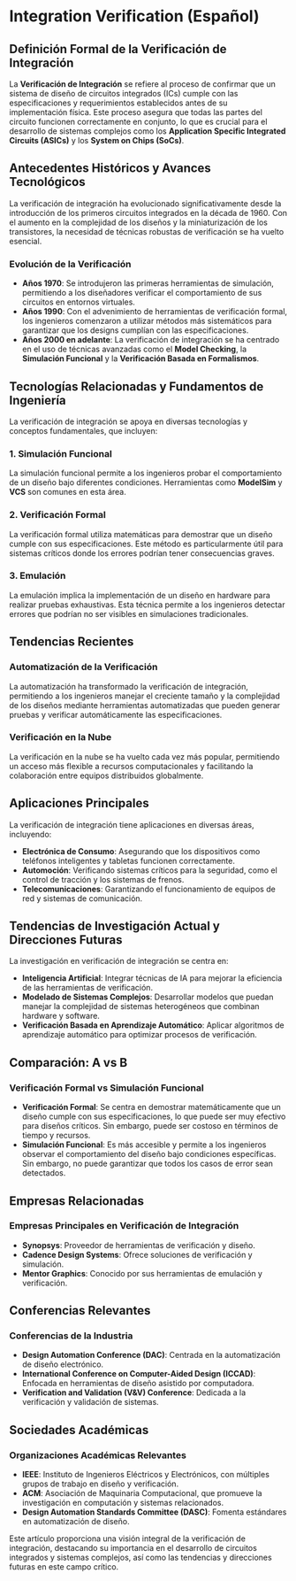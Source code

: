 # Integration Verification (Español)

## Definición Formal de la Verificación de Integración

La **Verificación de Integración** se refiere al proceso de confirmar que un sistema de diseño de circuitos integrados (ICs) cumple con las especificaciones y requerimientos establecidos antes de su implementación física. Este proceso asegura que todas las partes del circuito funcionen correctamente en conjunto, lo que es crucial para el desarrollo de sistemas complejos como los **Application Specific Integrated Circuits (ASICs)** y los **System on Chips (SoCs)**.

## Antecedentes Históricos y Avances Tecnológicos

La verificación de integración ha evolucionado significativamente desde la introducción de los primeros circuitos integrados en la década de 1960. Con el aumento en la complejidad de los diseños y la miniaturización de los transistores, la necesidad de técnicas robustas de verificación se ha vuelto esencial.

### Evolución de la Verificación

- **Años 1970**: Se introdujeron las primeras herramientas de simulación, permitiendo a los diseñadores verificar el comportamiento de sus circuitos en entornos virtuales.
- **Años 1990**: Con el advenimiento de herramientas de verificación formal, los ingenieros comenzaron a utilizar métodos más sistemáticos para garantizar que los designs cumplían con las especificaciones.
- **Años 2000 en adelante**: La verificación de integración se ha centrado en el uso de técnicas avanzadas como el **Model Checking**, la **Simulación Funcional** y la **Verificación Basada en Formalismos**.

## Tecnologías Relacionadas y Fundamentos de Ingeniería

La verificación de integración se apoya en diversas tecnologías y conceptos fundamentales, que incluyen:

### 1. Simulación Funcional

La simulación funcional permite a los ingenieros probar el comportamiento de un diseño bajo diferentes condiciones. Herramientas como **ModelSim** y **VCS** son comunes en esta área.

### 2. Verificación Formal

La verificación formal utiliza matemáticas para demostrar que un diseño cumple con sus especificaciones. Este método es particularmente útil para sistemas críticos donde los errores podrían tener consecuencias graves.

### 3. Emulación

La emulación implica la implementación de un diseño en hardware para realizar pruebas exhaustivas. Esta técnica permite a los ingenieros detectar errores que podrían no ser visibles en simulaciones tradicionales.

## Tendencias Recientes

### Automatización de la Verificación

La automatización ha transformado la verificación de integración, permitiendo a los ingenieros manejar el creciente tamaño y la complejidad de los diseños mediante herramientas automatizadas que pueden generar pruebas y verificar automáticamente las especificaciones.

### Verificación en la Nube

La verificación en la nube se ha vuelto cada vez más popular, permitiendo un acceso más flexible a recursos computacionales y facilitando la colaboración entre equipos distribuidos globalmente.

## Aplicaciones Principales

La verificación de integración tiene aplicaciones en diversas áreas, incluyendo:

- **Electrónica de Consumo**: Asegurando que los dispositivos como teléfonos inteligentes y tabletas funcionen correctamente.
- **Automoción**: Verificando sistemas críticos para la seguridad, como el control de tracción y los sistemas de frenos.
- **Telecomunicaciones**: Garantizando el funcionamiento de equipos de red y sistemas de comunicación.

## Tendencias de Investigación Actual y Direcciones Futuras

La investigación en verificación de integración se centra en:

- **Inteligencia Artificial**: Integrar técnicas de IA para mejorar la eficiencia de las herramientas de verificación.
- **Modelado de Sistemas Complejos**: Desarrollar modelos que puedan manejar la complejidad de sistemas heterogéneos que combinan hardware y software.
- **Verificación Basada en Aprendizaje Automático**: Aplicar algoritmos de aprendizaje automático para optimizar procesos de verificación.

## Comparación: A vs B

### Verificación Formal vs Simulación Funcional

- **Verificación Formal**: Se centra en demostrar matemáticamente que un diseño cumple con sus especificaciones, lo que puede ser muy efectivo para diseños críticos. Sin embargo, puede ser costoso en términos de tiempo y recursos.
- **Simulación Funcional**: Es más accesible y permite a los ingenieros observar el comportamiento del diseño bajo condiciones específicas. Sin embargo, no puede garantizar que todos los casos de error sean detectados.

## Empresas Relacionadas

### Empresas Principales en Verificación de Integración

- **Synopsys**: Proveedor de herramientas de verificación y diseño.
- **Cadence Design Systems**: Ofrece soluciones de verificación y simulación.
- **Mentor Graphics**: Conocido por sus herramientas de emulación y verificación.

## Conferencias Relevantes

### Conferencias de la Industria

- **Design Automation Conference (DAC)**: Centrada en la automatización de diseño electrónico.
- **International Conference on Computer-Aided Design (ICCAD)**: Enfocada en herramientas de diseño asistido por computadora.
- **Verification and Validation (V&V) Conference**: Dedicada a la verificación y validación de sistemas.

## Sociedades Académicas

### Organizaciones Académicas Relevantes

- **IEEE**: Instituto de Ingenieros Eléctricos y Electrónicos, con múltiples grupos de trabajo en diseño y verificación.
- **ACM**: Asociación de Maquinaria Computacional, que promueve la investigación en computación y sistemas relacionados.
- **Design Automation Standards Committee (DASC)**: Fomenta estándares en automatización de diseño.

Este artículo proporciona una visión integral de la verificación de integración, destacando su importancia en el desarrollo de circuitos integrados y sistemas complejos, así como las tendencias y direcciones futuras en este campo crítico.